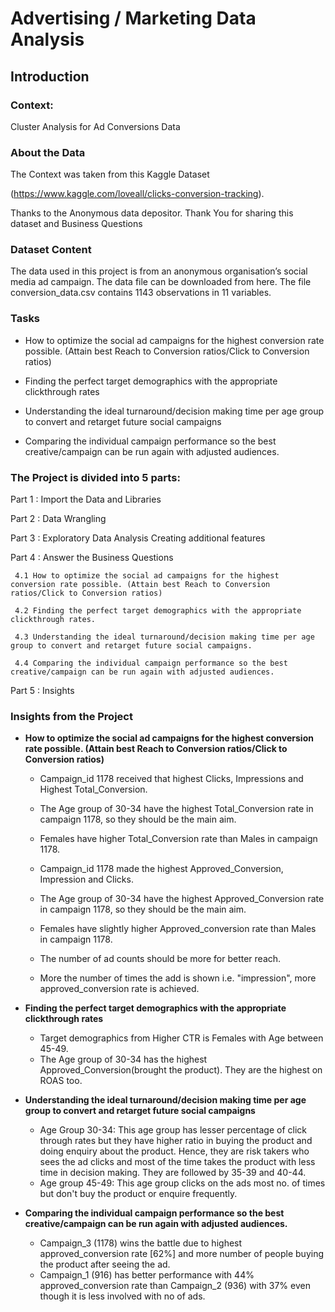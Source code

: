 # Advertising / Marketing Data Analysis

## Introduction
### Context:
Cluster Analysis for Ad Conversions Data

### About the Data 
The Context was taken from this Kaggle Dataset <p>(https://www.kaggle.com/loveall/clicks-conversion-tracking).</p> Thanks to the Anonymous data depositor. Thank You for sharing this dataset and Business Questions

### Dataset Content
The data used in this project is from an anonymous organisation’s social media ad campaign. The data file can be downloaded from here. The file conversion_data.csv contains 1143 observations in 11 variables. 

### Tasks

 * How to optimize the social ad campaigns for the highest conversion rate possible. (Attain best Reach to Conversion ratios/Click to Conversion ratios)

 * Finding the perfect target demographics with the appropriate clickthrough rates

 * Understanding the ideal turnaround/decision making time per age group to convert and retarget future social campaigns

 * Comparing the individual campaign performance so the best creative/campaign can be run again with adjusted audiences.

### The Project is divided into 5 parts:

Part 1 : Import the Data and Libraries

Part 2 : Data Wrangling

Part 3 : Exploratory Data Analysis
	 Creating additional features

Part 4 : Answer the Business Questions

	 4.1 How to optimize the social ad campaigns for the highest conversion rate possible. (Attain best Reach to Conversion ratios/Click to Conversion ratios)
   
	 4.2 Finding the perfect target demographics with the appropriate clickthrough rates.
   
	 4.3 Understanding the ideal turnaround/decision making time per age group to convert and retarget future social campaigns.
   
	 4.4 Comparing the individual campaign performance so the best creative/campaign can be run again with adjusted audiences.


Part 5 : Insights 

### Insights from the Project
 - **How to optimize the social ad campaigns for the highest conversion rate possible. (Attain best Reach to Conversion ratios/Click to Conversion ratios)**
    - Campaign_id 1178 received that highest Clicks, Impressions and Highest Total_Conversion.
    - The Age group of 30-34 have the highest Total_Conversion rate in campaign 1178, so they should be the main aim.
    - Females have higher Total_Conversion rate than Males in campaign 1178.
    
    - Campaign_id 1178 made the highest Approved_Conversion, Impression and Clicks.
    - The Age group of 30-34 have the highest Approved_Conversion rate in campaign 1178, so they should be the main aim.
    - Females have slightly higher Approved_conversion rate than Males in campaign 1178.

    - The number of ad counts should be more for better reach.
    - More the number of times the add is shown i.e. "impression", more approved_conversion rate is achieved.


 - **Finding the perfect target demographics with the appropriate clickthrough rates**
    - Target demographics from Higher CTR is Females with Age between 45-49.
    - The Age group of 30-34 has the highest Approved_Conversion(brought the product). They are the highest on ROAS too.


 - **Understanding the ideal turnaround/decision making time per age group to convert and retarget future social campaigns**

    - Age Group 30-34: This age group has lesser percentage of click through rates but they have higher ratio in buying the product and doing enquiry about the product. Hence, they are risk takers who sees the ad clicks and most of the time takes the product with less time in decision making. They are followed by 35-39 and 40-44.
    - Age group 45-49: This age group clicks on the ads most no. of times but don't buy the product or enquire frequently.


 - **Comparing the individual campaign performance so the best creative/campaign can be run again with adjusted audiences.**

   - Campaign_3 (1178) wins the battle due to highest approved_conversion rate [62%] and more number of people buying the product after seeing the ad.
   - Campaign_1 (916) has better performance with 44% approved_conversion rate than Campaign_2 (936) with 37% even though it is less involved with no of ads.
